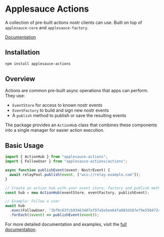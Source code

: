 # Applesauce Actions

A collection of pre-built actions nostr clients can use. Built on top of `applesauce-core` and `applesauce-factory`.

[Documentation](https://hzrd149.github.io/applesauce/typedoc/modules/applesauce-actions.html)

## Installation

```bash
npm install applesauce-actions
```

## Overview

Actions are common pre-built async operations that apps can perform. They use:

- `EventStore` for access to known nostr events
- `EventFactory` to build and sign new nostr events
- A `publish` method to publish or save the resulting events

The package provides an `ActionHub` class that combines these components into a single manager for easier action execution.

## Basic Usage

```typescript
import { ActionHub } from "applesauce-actions";
import { FollowUser } from "applesauce-actions/actions";

async function publishEvent(event: NostrEvent) {
  await relayPool.publish(event, ["wss://relay.example.com"]);
}

// Create an action hub with your event store, factory and publish method
const hub = new ActionHub(eventStore, eventFactory, publishEvent);

// Example: Follow a user
await hub
  .exec(FollowUser, "3bf0c63fcb93463407af97a5e5ee64fa883d107ef9e558472c4eb9aaaefa459d")
  .forEach((event) => publishEvent(event));
```

For more detailed documentation and examples, visit the [full documentation](https://hzrd149.github.io/applesauce/overview/actions.html).
